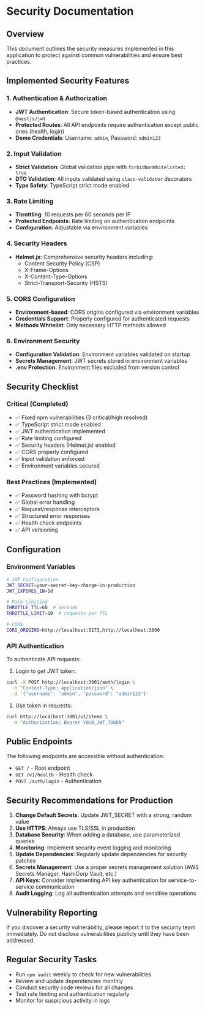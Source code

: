 # Security Documentation

## Overview

This document outlines the security measures implemented in this application to protect
against common vulnerabilities and ensure best practices.

## Implemented Security Features

### 1. Authentication & Authorization

- **JWT Authentication**: Secure token-based authentication using `@nestjs/jwt`
- **Protected Routes**: All API endpoints require authentication except public ones (health, login)
- **Demo Credentials**: Username: `admin`, Password: `admin123`

### 2. Input Validation

- **Strict Validation**: Global validation pipe with `forbidNonWhitelisted: true`
- **DTO Validation**: All inputs validated using `class-validator` decorators
- **Type Safety**: TypeScript strict mode enabled

### 3. Rate Limiting

- **Throttling**: 10 requests per 60 seconds per IP
- **Protected Endpoints**: Rate limiting on authentication endpoints
- **Configuration**: Adjustable via environment variables

### 4. Security Headers

- **Helmet.js**: Comprehensive security headers including:
  - Content Security Policy (CSP)
  - X-Frame-Options
  - X-Content-Type-Options
  - Strict-Transport-Security (HSTS)

### 5. CORS Configuration

- **Environment-based**: CORS origins configured via environment variables
- **Credentials Support**: Properly configured for authenticated requests
- **Methods Whitelist**: Only necessary HTTP methods allowed

### 6. Environment Security

- **Configuration Validation**: Environment variables validated on startup
- **Secrets Management**: JWT secrets stored in environment variables
- **.env Protection**: Environment files excluded from version control

## Security Checklist

### Critical (Completed)

- ✅ Fixed npm vulnerabilities (3 critical/high resolved)
- ✅ TypeScript strict mode enabled
- ✅ JWT authentication implemented
- ✅ Rate limiting configured
- ✅ Security headers (Helmet.js) enabled
- ✅ CORS properly configured
- ✅ Input validation enforced
- ✅ Environment variables secured

### Best Practices (Implemented)

- ✅ Password hashing with bcrypt
- ✅ Global error handling
- ✅ Request/response interceptors
- ✅ Structured error responses
- ✅ Health check endpoints
- ✅ API versioning

## Configuration

### Environment Variables

```bash
# JWT Configuration
JWT_SECRET=your-secret-key-change-in-production
JWT_EXPIRES_IN=1d

# Rate Limiting
THROTTLE_TTL=60  # seconds
THROTTLE_LIMIT=10  # requests per TTL

# CORS
CORS_ORIGINS=http://localhost:5173,http://localhost:3000
```

### API Authentication

To authenticate API requests:

1. Login to get JWT token:

```bash
curl -X POST http://localhost:3001/auth/login \
  -H "Content-Type: application/json" \
  -d '{"username": "admin", "password": "admin123"}'
```

1. Use token in requests:

```bash
curl http://localhost:3001/v1/items \
  -H "Authorization: Bearer YOUR_JWT_TOKEN"
```

## Public Endpoints

The following endpoints are accessible without authentication:

- `GET /` - Root endpoint
- `GET /v1/health` - Health check
- `POST /auth/login` - Authentication

## Security Recommendations for Production

1. **Change Default Secrets**: Update JWT_SECRET with a strong, random value
2. **Use HTTPS**: Always use TLS/SSL in production
3. **Database Security**: When adding a database, use parameterized queries
4. **Monitoring**: Implement security event logging and monitoring
5. **Update Dependencies**: Regularly update dependencies for security patches
6. **Secrets Management**: Use a proper secrets management solution
   (AWS Secrets Manager, HashiCorp Vault, etc.)
7. **API Keys**: Consider implementing API key authentication for service-to-service communication
8. **Audit Logging**: Log all authentication attempts and sensitive operations

## Vulnerability Reporting

If you discover a security vulnerability, please report it to the security team immediately.
Do not disclose vulnerabilities publicly until they have been addressed.

## Regular Security Tasks

- Run `npm audit` weekly to check for new vulnerabilities
- Review and update dependencies monthly
- Conduct security code reviews for all changes
- Test rate limiting and authentication regularly
- Monitor for suspicious activity in logs
